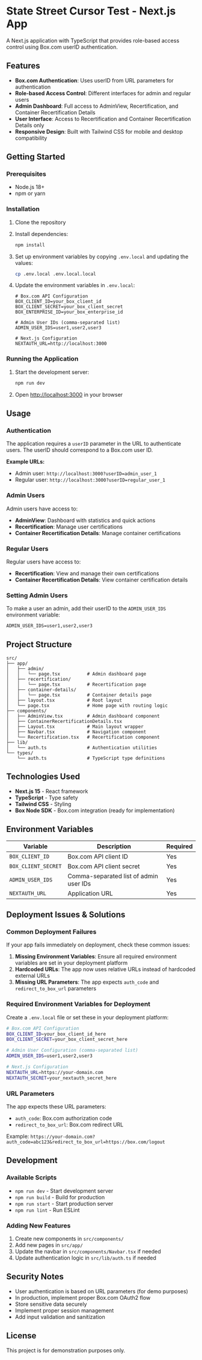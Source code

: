 # State Street Cursor Test - Next.js App

A Next.js application with TypeScript that provides role-based access control using Box.com userID authentication.

## Features

- **Box.com Authentication**: Uses userID from URL parameters for authentication
- **Role-based Access Control**: Different interfaces for admin and regular users
- **Admin Dashboard**: Full access to AdminView, Recertification, and Container Recertification Details
- **User Interface**: Access to Recertification and Container Recertification Details only
- **Responsive Design**: Built with Tailwind CSS for mobile and desktop compatibility

## Getting Started

### Prerequisites

- Node.js 18+ 
- npm or yarn

### Installation

1. Clone the repository
2. Install dependencies:
   ```bash
   npm install
   ```

3. Set up environment variables by copying `.env.local` and updating the values:
   ```bash
   cp .env.local .env.local.local
   ```

4. Update the environment variables in `.env.local`:
   ```
   # Box.com API Configuration
   BOX_CLIENT_ID=your_box_client_id
   BOX_CLIENT_SECRET=your_box_client_secret
   BOX_ENTERPRISE_ID=your_box_enterprise_id

   # Admin User IDs (comma-separated list)
   ADMIN_USER_IDS=user1,user2,user3

   # Next.js Configuration
   NEXTAUTH_URL=http://localhost:3000
   ```

### Running the Application

1. Start the development server:
   ```bash
   npm run dev
   ```

2. Open [http://localhost:3000](http://localhost:3000) in your browser

## Usage

### Authentication

The application requires a `userID` parameter in the URL to authenticate users. The userID should correspond to a Box.com user ID.

**Example URLs:**
- Admin user: `http://localhost:3000?userID=admin_user_1`
- Regular user: `http://localhost:3000?userID=regular_user_1`

### Admin Users

Admin users have access to:
- **AdminView**: Dashboard with statistics and quick actions
- **Recertification**: Manage user certifications
- **Container Recertification Details**: Manage container certifications

### Regular Users

Regular users have access to:
- **Recertification**: View and manage their own certifications
- **Container Recertification Details**: View container certification details

### Setting Admin Users

To make a user an admin, add their userID to the `ADMIN_USER_IDS` environment variable:

```
ADMIN_USER_IDS=user1,user2,user3
```

## Project Structure

```
src/
├── app/
│   ├── admin/
│   │   └── page.tsx          # Admin dashboard page
│   ├── recertification/
│   │   └── page.tsx          # Recertification page
│   ├── container-details/
│   │   └── page.tsx          # Container details page
│   ├── layout.tsx            # Root layout
│   └── page.tsx              # Home page with routing logic
├── components/
│   ├── AdminView.tsx         # Admin dashboard component
│   ├── ContainerRecertificationDetails.tsx
│   ├── Layout.tsx            # Main layout wrapper
│   ├── Navbar.tsx            # Navigation component
│   └── Recertification.tsx   # Recertification component
├── lib/
│   └── auth.ts               # Authentication utilities
└── types/
    └── auth.ts               # TypeScript type definitions
```

## Technologies Used

- **Next.js 15** - React framework
- **TypeScript** - Type safety
- **Tailwind CSS** - Styling
- **Box Node SDK** - Box.com integration (ready for implementation)

## Environment Variables

| Variable | Description | Required |
|----------|-------------|----------|
| `BOX_CLIENT_ID` | Box.com API client ID | Yes |
| `BOX_CLIENT_SECRET` | Box.com API client secret | Yes |
| `ADMIN_USER_IDS` | Comma-separated list of admin user IDs | Yes |
| `NEXTAUTH_URL` | Application URL | Yes |

## Deployment Issues & Solutions

### Common Deployment Failures

If your app fails immediately on deployment, check these common issues:

1. **Missing Environment Variables**: Ensure all required environment variables are set in your deployment platform
2. **Hardcoded URLs**: The app now uses relative URLs instead of hardcoded external URLs
3. **Missing URL Parameters**: The app expects `auth_code` and `redirect_to_box_url` parameters

### Required Environment Variables for Deployment

Create a `.env.local` file or set these in your deployment platform:

```bash
# Box.com API Configuration
BOX_CLIENT_ID=your_box_client_id_here
BOX_CLIENT_SECRET=your_box_client_secret_here

# Admin User Configuration (comma-separated list)
ADMIN_USER_IDS=user1,user2,user3

# Next.js Configuration
NEXTAUTH_URL=https://your-domain.com
NEXTAUTH_SECRET=your_nextauth_secret_here
```

### URL Parameters

The app expects these URL parameters:
- `auth_code`: Box.com authorization code
- `redirect_to_box_url`: Box.com redirect URL

Example: `https://your-domain.com?auth_code=abc123&redirect_to_box_url=https://box.com/logout`

## Development

### Available Scripts

- `npm run dev` - Start development server
- `npm run build` - Build for production
- `npm run start` - Start production server
- `npm run lint` - Run ESLint

### Adding New Features

1. Create new components in `src/components/`
2. Add new pages in `src/app/`
3. Update the navbar in `src/components/Navbar.tsx` if needed
4. Update authentication logic in `src/lib/auth.ts` if needed

## Security Notes

- User authentication is based on URL parameters (for demo purposes)
- In production, implement proper Box.com OAuth2 flow
- Store sensitive data securely
- Implement proper session management
- Add input validation and sanitization

## License

This project is for demonstration purposes only.